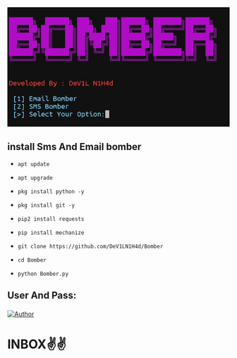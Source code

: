 <img src="Img.jpg">

## install Sms And Email bomber


* `apt update`

* `apt upgrade`

* `pkg install python -y`

* `pkg install git -y`

* `pip2 install requests`

* `pip install mechanize`

* `git clone https://github.com/DeV1LN1H4d/Bomber`

* `cd Bomber`

* `python Bomber.py`


## User And Pass:<p align="center">
<a href="https://Facebook.com/DevilNihad/"><img title="Author" src="https://img.shields.io/badge/Author-Dev1L%20N1H4d-red"></a>

# INBOX✌️✌️
